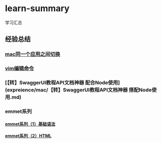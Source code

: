 # learn-summary
学习汇总

## 经验总结
### [mac同一个应用之间切换](expreience/mac/mac同一个应用之间切换.md)

### [vim编辑命令](expreience/mac/vim编辑命令.md)

### [【转】SwaggerUI教程API文档神器 配合Node使用](expreience/mac/【转】SwaggerUI教程API文档神器 搭配Node使用.md)

### emmet系列 

#### [emmet系列（1）基础语法](tools/emmet/emmet系列（1）基础语法.md)
#### [emmet系列（2）HTML](tools/emmet/emmet系列（2）HTML.md)